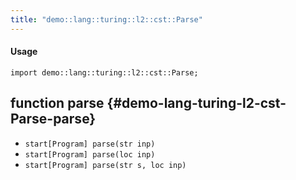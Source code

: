 ```yaml
---
title: "demo::lang::turing::l2::cst::Parse"
---
```


#### Usage

`import demo::lang::turing::l2::cst::Parse;`


## function parse {#demo-lang-turing-l2-cst-Parse-parse}

* ``start[Program] parse(str inp)``
* ``start[Program] parse(loc inp)``
* ``start[Program] parse(str s, loc inp)``

